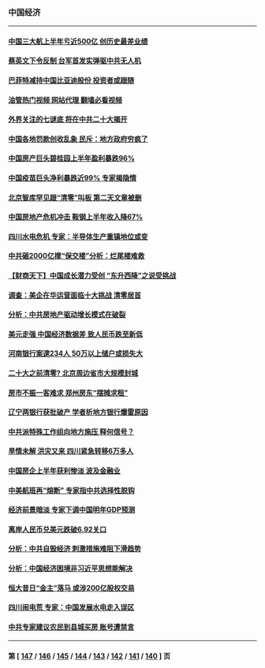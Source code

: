 ### 中国经济
---
#### [中国三大航上半年亏近500亿 创历史最差业绩](../../pages/ncid283/n13813972.md?08310445) 
#### [蔡英文下令反制 台军首发实弹驱中共无人机](../../pages/ncid283/n13813905.md?08310445) 
#### [巴菲特减持中国比亚迪股份 投资者或跟随](../../pages/ncid283/n13813939.md?08310445) 
#### [油管热门视频 网站代理 翻墙必看视频](http://209.222.30.114:81/youtube.html?08310445)
#### [外界关注的七谜底 将在中共二十大揭开](../../pages/ncid283/n13813907.md?08310445) 
#### [中国各地罚款创收乱象 民斥：地方政府穷疯了](../../pages/ncid283/n13813735.md?08310445) 
#### [中国房产巨头碧桂园上半年盈利暴跌96%](../../pages/ncid283/n13813700.md?08310445) 
#### [中国疫苗巨头净利暴跌近99% 专家揭隐情](../../pages/ncid283/n13813638.md?08310445) 
#### [北京智库罕见跟“清零”叫板 第二天文章被删](../../pages/ncid283/n13813675.md?08310445) 
#### [中国房地产危机冲击 鞍钢上半年收入降67%](../../pages/ncid283/n13813496.md?08310445) 
#### [四川水电危机 专家：半导体生产重镇地位或变](../../pages/ncid283/n13813508.md?08310445) 
#### [中共砸2000亿撑“保交楼”分析：烂尾楼难救](../../pages/ncid283/n13813231.md?08310445) 
#### [【财商天下】中国成长潜力受创 “东升西降”之说受挑战](../../pages/ncid283/n13813278.md?08310445) 
#### [调查：美企在华运营面临十大挑战 清零居首](../../pages/ncid283/n13813244.md?08310445) 
#### [分析：中共房地产驱动增长模式在破裂](../../pages/ncid283/n13813258.md?08310445) 
#### [美元走强 中国经济数据差 致人民币跌至新低](../../pages/ncid283/n13813194.md?08310445) 
#### [河南银行案逮234人 50万以上储户或损失大](../../pages/ncid283/n13813193.md?08310445) 
#### [二十大之前清零? 北京周边省市大规模封城](../../pages/ncid283/n13813098.md?08310445) 
#### [房市不振一客难求 郑州房东“摆摊求租”](../../pages/ncid283/n13813026.md?08310445) 
#### [辽宁两银行获批破产 学者析地方银行爆雷原因](../../pages/ncid283/n13812334.md?08310445) 
#### [中共派特殊工作组向地方施压 释何信号？](../../pages/ncid283/n13812843.md?08310445) 
#### [旱情未解 洪灾又来 四川紧急转移6万多人](../../pages/ncid283/n13812986.md?08310445) 
#### [中国房企上半年获利惨淡 波及金融业](../../pages/ncid283/n13812896.md?08310445) 
#### [中美航班再“熔断” 专家指中共选择性脱钩](../../pages/ncid283/n13812797.md?08310445) 
#### [经济前景暗淡 专家下调中国明年GDP预测](../../pages/ncid283/n13812679.md?08310445) 
#### [离岸人民币兑美元跌破6.92关口](../../pages/ncid283/n13812648.md?08310445) 
#### [分析：中共自毁经济 刺激措施难阻下滑趋势](../../pages/ncid283/n13812279.md?08310445) 
#### [分析：中国经济困境非习近平思想能解决](../../pages/ncid283/n13809357.md?08310445) 
#### [恒大昔日“金主”落马 或涉200亿股权交易](../../pages/ncid283/n13812044.md?08310445) 
#### [四川闹电荒 专家：中国发展水电走入误区](../../pages/ncid283/n13810968.md?08310445) 
#### [中共专家建议农民到县城买房 账号遭禁言](../../pages/ncid283/n13811665.md?08310445) 

---
#### 第 [ [147](./147.md?08310445) / [146](./146.md?08310445) / [145](./145.md?08310445) / [144](./144.md?08310445) / [143](./143.md?08310445) / [142](./142.md?08310445) / [141](./141.md?08310445) / [140](./140.md?08310445) ] 页
